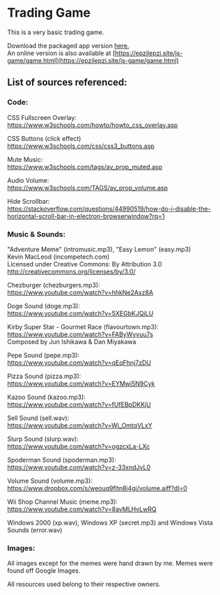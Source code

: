 # Trading Game  

This is a very basic trading game.  

Download the packaged app version [here.](https://github.com/Epzilepzi/Trading-Game/releases)  
An online version is also available at [https://epzilepzi.site/js-game/game.html](https://epzilepzi.site/js-game/game.html)  

## **List of sources referenced:**  

### **Code:**  

CSS Fullscreen Overlay:  
<https://www.w3schools.com/howto/howto_css_overlay.asp>  

CSS Buttons (click effect)  
<https://www.w3schools.com/css/css3_buttons.asp>  

Mute Music:  
<https://www.w3schools.com/tags/av_prop_muted.asp>  

Audio Volume:  
<https://www.w3schools.com/TAGS/av_prop_volume.asp>  

Hide Scrollbar:  
<https://stackoverflow.com/questions/44990519/how-do-i-disable-the-horizontal-scroll-bar-in-electron-browserwindow?rq=1>  

### **Music & Sounds:**  

"Adventure Meme" (intromusic.mp3), "Easy Lemon" (easy.mp3)  
Kevin MacLeod (incompetech.com)  
Licensed under Creative Commons: By Attribution 3.0  
<http://creativecommons.org/licenses/by/3.0/>  

Chezburger (chezburgers.mp3):  
<https://www.youtube.com/watch?v=hhkNe2Axz8A>  

Doge Sound (doge.mp3):  
<https://www.youtube.com/watch?v=5XEGbKJQiLU>  

Kirby Super Star - Gourmet Race (flavourtown.mp3):  
<https://www.youtube.com/watch?v=FAByWyvuu7s>  
Composed by Jun Ishikawa & Dan Miyakawa  

Pepe Sound (pepe.mp3):  
<https://www.youtube.com/watch?v=qEqFhnj7zDU>  

Pizza Sound (pizza.mp3):  
<https://www.youtube.com/watch?v=EYMwi5N9Cyk>  

Kazoo Sound (kazoo.mp3):  
<https://www.youtube.com/watch?v=fUfEBpDKKjU>  

Sell Sound (sell.wav):  
<https://www.youtube.com/watch?v=Wj_OmtqVLxY>  

Slurp Sound (slurp.wav):  
<https://www.youtube.com/watch?v=ogzcxLa-LXc>  

Spoderman Sound (spoderman.mp3):  
<https://www.youtube.com/watch?v=z-33xndJvL0>  

Volume Sound (volume.mp3):  
<https://www.dropbox.com/s/weouq9fltn8i4gi/volume.aiff?dl=0>  

Wii Shop Channel Music (meme.mp3):  
<https://www.youtube.com/watch?v=8avMLHvLwRQ>  

Windows 2000 (xp.wav), Windows XP (secret.mp3) and Windows Vista Sounds (error.wav)  

### **Images:**  

All images except for the memes were hand drawn by me. Memes were found off Google Images.  

All resources used belong to their respective owners.  